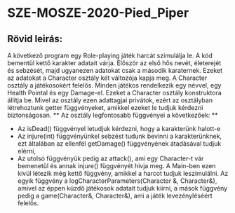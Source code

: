 # SZE-MOSZE-2020-Pied_Piper
## Rövid leirás: 
A következő program egy Role-playing játék harcát szimulálja le. A kód bementül kettő karakter adatait várja. Először az első hős nevét, életerejét és sebzését, majd ugyanezen adatokat csak a második karaternek. Ezeket az adatokat a Character osztály két változója kapja meg. A Character osztály a játékosokért felelős. 
Minden játékos rendelkezik egy névvel, egy Health Pointal és egy Damage-el. Ezeket a Character osztály konstruktora állítja be. Mivel az osztály ezen adattagjai privátok, ezért az osztályban létrehoztunk getter függvényeket, amikkel ezeket le tudjuk kérdezni biztonságosan.
** Az osztály legfontosabb függvényei a következőek: **
- Az isDead() függvényel letudjuk kérdezni, hogy a karakterünk halott-e
- Az injure(int) függvényünkel sebzést tudunk bevinni a karakterünknek, ezt általában az ellenfél getDamage() függvényének átadásával tudjuk elérni,
- Az utolsó függvényük pedig az attack(), ami egy Character-t vár bemenetül és annak injure() függvényét hivja meg. 
A Main-ben ezen kivül létezik még kettő függvény, amikkel a harcot tudjuk leszimulálni. Az egyik függvény a logCharacterParameters(Character &, Character&), amivel az éppen küzdő játékosok adatait tudjuk kiírni, a mások függvény pedig a game(Character&, Character&), ami a játék levezényléséért felelős. 
